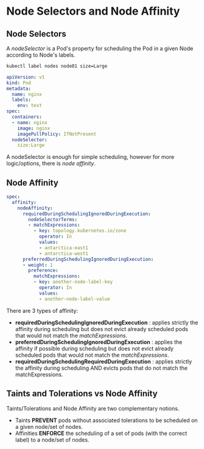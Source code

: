 # Node Selectors and Node Affinity

## Node Selectors

A *nodeSelector* is a Pod's property for scheduling the Pod in a given Node according to Node's labels.

```bash
kubectl label nodes node01 size=Large
```

```yaml
apiVersion: v1
kind: Pod
metadata:
  name: nginx
  labels:
    env: test
spec:
  containers:
  - name: nginx
    image: nginx
    imagePullPolicy: IfNotPresent
  nodeSelector:
    size:Large
```

A nodeSelector is enough for simple scheduling, however for more logic/options, there is *node affinity*.

## Node Affinity

```yaml
spec:
  affinity:
    nodeAffinity:
      requiredDuringSchedulingIgnoredDuringExecution:
        nodeSelectorTerms:
        - matchExpressions:
          - key: topology.kubernetes.io/zone
            operator: In
            values:
            - antarctica-east1
            - antarctica-west1
      preferredDuringSchedulingIgnoredDuringExecution:
      - weight: 1
        preference:
          matchExpressions:
          - key: another-node-label-key
            operator: In
            values:
            - another-node-label-value
```

There are 3 types of affinity:

- **requiredDuringSchedulingIgnoredDuringExecution** : applies strictly the affinity during scheduling but does not evict already scheduled pods that would not match the *matchExpressions*.
- **preferredDuringSchedulingIgnoredDuringExecution** : applies the affinity if possible during scheduling but does not evict already scheduled pods that would not match the *matchExpressions*.
- **requiredDuringSchedulingRequiredDuringExecution** : applies strictly the affinity during scheduling AND evicts pods that do not match the matchExpressions.

## Taints and Tolerations vs Node Affinity

Taints/Tolerations and Node Affinity are two complementary notions.

- Taints **PREVENT** pods without associated tolerations to be scheduled on a given node/set of nodes.
- Affinities **ENFORCE** the scheduling of a set of pods (with the correct label) to a node/set of nodes.
